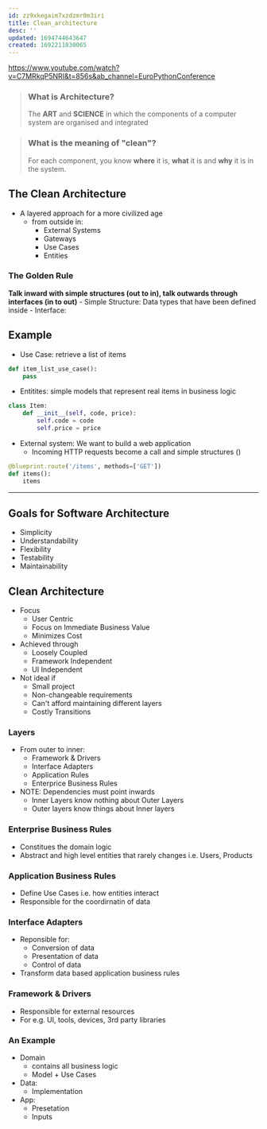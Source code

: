 ```yaml
---
id: zz9xkegaim7xzdzmr0m3iri
title: Clean_architecture
desc: ''
updated: 1694744643647
created: 1692211830065
---
```

<https://www.youtube.com/watch?v=C7MRkqP5NRI&t=856s&ab_channel=EuroPythonConference>

> ### What is Architecture?
>
> The **ART** and **SCIENCE** in which the components of a computer system are organised and integrated

> ### What is the meaning of "clean"?
>
> For each component, you know **where** it is, **what** it is and **why** it is in the system.

## The Clean Architecture

- A layered approach for a more civilized age
  - from outside in:
    - External Systems
    - Gateways
    - Use Cases
    - Entities

### The Golden Rule

 **Talk inward with simple structures (out to in), talk outwards through interfaces (in to out)**
    - Simple Structure: Data types that have been defined inside
    - Interface:

## Example

- Use Case: retrieve a list of items

```py
def item_list_use_case():
    pass
```

- Entitites: simple models that represent real items in business logic

```py
class Item:
    def __init__(self, code, price):
        self.code = code
        self.price = price

```

- External system: We want to build a web application
  - Incoming HTTP requests become a call and simple structures ()

```py
@blueprint.route('/items', methods=['GET'])
def items():
    items
```

---

## Goals for Software Architecture

- Simplicity
- Understandability
- Flexibility
- Testability
- Maintainability

## Clean Architecture

- Focus
  - User Centric
  - Focus on Immediate Business Value
  - Minimizes Cost
- Achieved through
  - Loosely Coupled
  - Framework Independent
  - UI Independent
- Not ideal if
  - Small project
  - Non-changeable requirements
  - Can't afford maintaining different layers
  - Costly Transitions

### Layers

- From outer to inner:
  - Framework & Drivers
  - Interface Adapters
  - Application Rules
  - Enterprice Business Rules
- NOTE: Dependencies must point inwards
  - Inner Layers know nothing about Outer Layers
  - Outer layers know things about Inner layers

### Enterprise Business Rules

- Constitues the domain logic
- Abstract and high level entities that rarely changes i.e. Users, Products

### Application Business Rules

- Define Use Cases i.e. how entities interact
- Responsible for the coordirnatin of data

### Interface Adapters

- Reponsible for:
  - Conversion of data
  - Presentation of data
  - Control of data
- Transform data based application business rules

### Framework & Drivers

- Responsible for external resources
- For e.g. UI, tools, devices, 3rd party libraries

### An Example

- Domain
  - contains all business logic
  - Model + Use Cases
- Data:
  - Implementation
- App:
  - Presetation 
  - Inputs